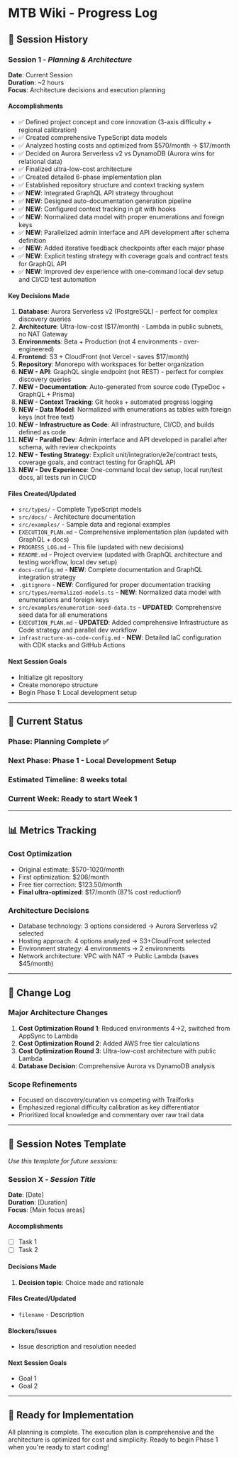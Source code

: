 # MTB Wiki - Progress Log

## 📅 **Session History**

### **Session 1** - *Planning & Architecture*
**Date**: Current Session  
**Duration**: ~2 hours  
**Focus**: Architecture decisions and execution planning

#### **Accomplishments**
- ✅ Defined project concept and core innovation (3-axis difficulty + regional calibration)
- ✅ Created comprehensive TypeScript data models
- ✅ Analyzed hosting costs and optimized from $570/month → $17/month
- ✅ Decided on Aurora Serverless v2 vs DynamoDB (Aurora wins for relational data)
- ✅ Finalized ultra-low-cost architecture
- ✅ Created detailed 6-phase implementation plan
- ✅ Established repository structure and context tracking system
- ✅ **NEW**: Integrated GraphQL API strategy throughout
- ✅ **NEW**: Designed auto-documentation generation pipeline
- ✅ **NEW**: Configured context tracking in git with hooks
- ✅ **NEW**: Normalized data model with proper enumerations and foreign keys
- ✅ **NEW**: Parallelized admin interface and API development after schema definition
- ✅ **NEW**: Added iterative feedback checkpoints after each major phase
- ✅ **NEW**: Explicit testing strategy with coverage goals and contract tests for GraphQL API
- ✅ **NEW**: Improved dev experience with one-command local dev setup and CI/CD test automation

#### **Key Decisions Made**
1. **Database**: Aurora Serverless v2 (PostgreSQL) - perfect for complex discovery queries
2. **Architecture**: Ultra-low-cost ($17/month) - Lambda in public subnets, no NAT Gateway
3. **Environments**: Beta + Production (not 4 environments - over-engineered)
4. **Frontend**: S3 + CloudFront (not Vercel - saves $17/month)
5. **Repository**: Monorepo with workspaces for better organization
6. **NEW - API**: GraphQL single endpoint (not REST) - perfect for complex discovery queries
7. **NEW - Documentation**: Auto-generated from source code (TypeDoc + GraphQL + Prisma)
8. **NEW - Context Tracking**: Git hooks + automated progress logging
9. **NEW - Data Model**: Normalized with enumerations as tables with foreign keys (not free text)
10. **NEW - Infrastructure as Code**: All infrastructure, CI/CD, and builds defined as code
11. **NEW - Parallel Dev**: Admin interface and API developed in parallel after schema, with review checkpoints
12. **NEW - Testing Strategy**: Explicit unit/integration/e2e/contract tests, coverage goals, and contract testing for GraphQL API
13. **NEW - Dev Experience**: One-command local dev setup, local run/test docs, all tests run in CI/CD

#### **Files Created/Updated**
- `src/types/` - Complete TypeScript models
- `src/docs/` - Architecture documentation
- `src/examples/` - Sample data and regional examples
- `EXECUTION_PLAN.md` - Comprehensive implementation plan (updated with GraphQL + docs)
- `PROGRESS_LOG.md` - This file (updated with new decisions)
- `README.md` - Project overview (updated with GraphQL architecture and testing workflow, local dev setup)
- `docs-config.md` - **NEW**: Complete documentation and GraphQL integration strategy
- `.gitignore` - **NEW**: Configured for proper documentation tracking
- `src/types/normalized-models.ts` - **NEW**: Normalized data model with enumerations and foreign keys
- `src/examples/enumeration-seed-data.ts` - **UPDATED**: Comprehensive seed data for all enumerations
- `EXECUTION_PLAN.md` - **UPDATED**: Added comprehensive Infrastructure as Code strategy and parallel dev workflow
- `infrastructure-as-code-config.md` - **NEW**: Detailed IaC configuration with CDK stacks and GitHub Actions

#### **Next Session Goals**
- Initialize git repository
- Create monorepo structure
- Begin Phase 1: Local development setup

---

## 🎯 **Current Status**

### **Phase**: Planning Complete ✅
### **Next Phase**: Phase 1 - Local Development Setup
### **Estimated Timeline**: 8 weeks total
### **Current Week**: Ready to start Week 1

---

## 📊 **Metrics Tracking**

### **Cost Optimization**
- Original estimate: $570-1020/month
- First optimization: $206/month
- Free tier correction: $123.50/month
- **Final ultra-optimized**: $17/month (87% cost reduction!)

### **Architecture Decisions**
- Database technology: 3 options considered → Aurora Serverless v2 selected
- Hosting approach: 4 options analyzed → S3+CloudFront selected
- Environment strategy: 4 environments → 2 environments
- Network architecture: VPC with NAT → Public Lambda (saves $45/month)

---

## 🔄 **Change Log**

### **Major Architecture Changes**
1. **Cost Optimization Round 1**: Reduced environments 4→2, switched from AppSync to Lambda
2. **Cost Optimization Round 2**: Added AWS free tier calculations
3. **Cost Optimization Round 3**: Ultra-low-cost architecture with public Lambda
4. **Database Decision**: Comprehensive Aurora vs DynamoDB analysis

### **Scope Refinements**
- Focused on discovery/curation vs competing with Trailforks
- Emphasized regional difficulty calibration as key differentiator
- Prioritized local knowledge and commentary over raw trail data

---

## 📝 **Session Notes Template**

*Use this template for future sessions:*

### **Session X** - *Session Title*
**Date**: [Date]  
**Duration**: [Duration]  
**Focus**: [Main focus areas]

#### **Accomplishments**
- [ ] Task 1
- [ ] Task 2

#### **Decisions Made**
1. **Decision topic**: Choice made and rationale

#### **Files Created/Updated**
- `filename` - Description

#### **Blockers/Issues**
- Issue description and resolution needed

#### **Next Session Goals**
- Goal 1
- Goal 2

---

## 🎯 **Ready for Implementation**
All planning is complete. The execution plan is comprehensive and the architecture is optimized for cost and simplicity. Ready to begin Phase 1 when you're ready to start coding! 